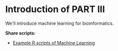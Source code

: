 # Introduction of PART III

We'll introduce machine learning for bioinformatics.

**Share scripts:** 

* [Example R scripts of Machine Learning](https://github.com/lulab/PI/tree/master/Rscript/machine_learning)




